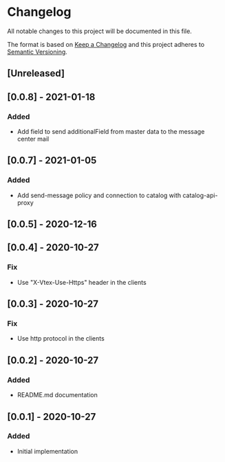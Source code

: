 # Changelog

All notable changes to this project will be documented in this file.

The format is based on [Keep a Changelog](http://keepachangelog.com/en/1.0.0/)
and this project adheres to [Semantic Versioning](http://semver.org/spec/v2.0.0.html).

## [Unreleased]

## [0.0.8] - 2021-01-18
### Added
- Add field to send additionalField from master data to the message center mail

## [0.0.7] - 2021-01-05
### Added
- Add send-message policy and connection to catalog with catalog-api-proxy

## [0.0.5] - 2020-12-16

## [0.0.4] - 2020-10-27
### Fix
- Use "X-Vtex-Use-Https" header in the clients

## [0.0.3] - 2020-10-27
### Fix
- Use http protocol in the clients

## [0.0.2] - 2020-10-27
### Added
- README.md documentation

## [0.0.1] - 2020-10-27
### Added
- Initial implementation
